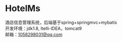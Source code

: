 # HotelMs
酒店信息管理系统，后端基于spring+springmvc+mybatis </br>
开发环境：jdk1.8, Itelli-IDEA，tomcat9 </br>
邮箱：1058298031@qq.com

